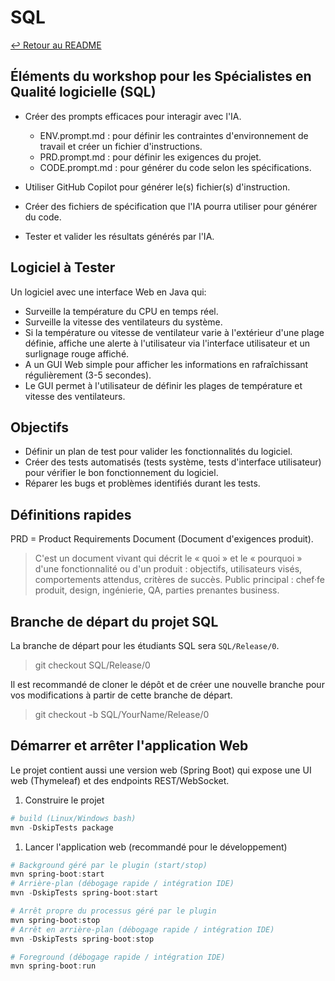 # SQL

[↩️ Retour au README](README.md)

## Éléments du workshop pour les Spécialistes en Qualité logicielle (SQL)

- Créer des prompts efficaces pour interagir avec l'IA.
  - ENV.prompt.md : pour définir les contraintes d'environnement de travail et créer un fichier d'instructions.
  - PRD.prompt.md : pour définir les exigences du projet.
  - CODE.prompt.md : pour générer du code selon les spécifications.

- Utiliser GitHub Copilot pour générer le(s) fichier(s) d'instruction.
- Créer des fichiers de spécification que l'IA pourra utiliser pour générer du code.
- Tester et valider les résultats générés par l'IA.

## Logiciel à Tester

Un logiciel avec une interface Web en Java qui:

- Surveille la température du CPU en temps réel.
- Surveille la vitesse des ventilateurs du système.
- Si la température ou vitesse de ventilateur varie à l'extérieur d'une plage définie, affiche une alerte à l'utilisateur via l'interface utilisateur et un surlignage rouge affiché.
- A un GUI Web simple pour afficher les informations en rafraîchissant régulièrement (3-5 secondes).
- Le GUI permet à l'utilisateur de définir les plages de température et vitesse des ventilateurs.

## Objectifs

- Définir un plan de test pour valider les fonctionnalités du logiciel.
- Créer des tests automatisés (tests système, tests d'interface utilisateur) pour vérifier le bon fonctionnement du logiciel.
- Réparer les bugs et problèmes identifiés durant les tests.

## Définitions rapides

PRD = Product Requirements Document (Document d'exigences produit).
>C'est un document vivant qui décrit le « quoi » et le « pourquoi » d'une fonctionnalité ou d'un produit : objectifs, utilisateurs visés, comportements attendus, critères de succès. Public principal : chef·fe produit, design, ingénierie, QA, parties prenantes business.

## Branche de départ du projet SQL

La branche de départ pour les étudiants SQL sera `SQL/Release/0`.
> git checkout SQL/Release/0

Il est recommandé de cloner le dépôt et de créer une nouvelle branche pour vos modifications à partir de cette branche de départ.
> git checkout -b SQL/YourName/Release/0

## Démarrer et arrêter l'application Web

Le projet contient aussi une version web (Spring Boot) qui expose une UI web (Thymeleaf) et des endpoints REST/WebSocket.

1. Construire le projet

```powershell
# build (Linux/Windows bash)
mvn -DskipTests package
```

1. Lancer l'application web (recommandé pour le développement)

```powershell
# Background géré par le plugin (start/stop)
mvn spring-boot:start
# Arrière-plan (débogage rapide / intégration IDE)
mvn -DskipTests spring-boot:start

# Arrêt propre du processus géré par le plugin
mvn spring-boot:stop
# Arrêt en arrière-plan (débogage rapide / intégration IDE)
mvn -DskipTests spring-boot:stop
```

```powershell
# Foreground (débogage rapide / intégration IDE)
mvn spring-boot:run
```
